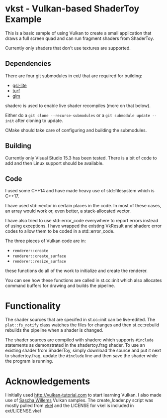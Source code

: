 # vkst - Vulkan-based ShaderToy Example

This is a basic sample of using Vulkan to create a small application that
draws a full screen quad and can run fragment shaders from ShaderToy.

Currently only shaders that don't use textures are supported.

## Dependencies

There are four git submodules in ext/ that are required for building:
- [gsl-lite](https://github.com/martinmoene/gsl-lite)
- [turf](https://github.com/preshing/turf)
- [glm](https://github.com/g-truc/glm)

shaderc is used to enable live shader recompiles (more on that below).

Either do a `git clone --recurse-submodules` or a
`git submodule update --init` after cloning to update.

CMake should take care of configuring and building the submodules.

## Building

Currently only Visual Studio 15.3 has been tested. There is a bit of code to
add and then Linux support should be available.

## Code

I used some C++14 and have made heavy use of std::filesystem which is C++17.

I have used std::vector in certain places in the code. In most of these cases,
an array would work or, even better, a stack-allocated vector.

I have also tried to use std::error_code everywhere to report errors instead
of using exceptions. I have wrapped the existing VkResult and shaderc error
codes to allow them to be coded in a std::error_code.

The three pieces of Vulkan code are in:
- `renderer::create`
- `renderer::create_surface`
- `renderer::resize_surface`

these functions do all of the work to initialize and create the renderer.

You can see how these functions are called in st.cc::init which also
allocates command buffers for drawing and builds the pipeline.

# Functionality

The shader sources that are specifed in st.cc::init can be live-edited.
The `plat::fs_notify` class watches the files for changes and then
st.cc::rebuild rebuilds the pipeline when a shader is changed.

The shader sources are compiled with shaderc which supports `#include`
statements as demonstrated in the shadertoy.frag shader. To use an existing
shader from ShaderToy, simply download the source and put it next to
shadertoy.frag, update the `#include` line and then save the shader while 
the program is running.

# Acknowledgements

I initially used http://vulkan-tutorial.com to start learning Vulkan. I
also made use of [Sascha Willems](https://github.com/SaschaWillems/Vulkan)
Vulkan samples. The create_loader.py script was mostly pulled from
[vkel](https://github.com/MrVallentin/vkel) and the LICENSE for vkel is
included in ext/LICENSE.vkel
